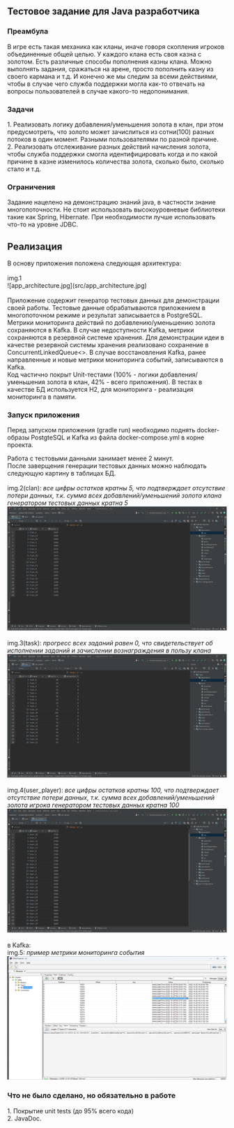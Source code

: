 <h2>Тестовое задание для Java разработчика</h2>

<h3>Преамбула</h3>
В игре есть такая механика как кланы, иначе говоря скопления игроков объединенные общей целью. У каждого клана есть своя казна с золотом. Есть различные способы пополнения казны клана. Можно выполнять задания, сражаться на арене, просто пополнить казну из своего кармана и т.д. И конечно же мы следим за всеми действиями, чтобы в случае чего служба поддержки могла как-то отвечать на вопросы пользователей в случае какого-то недопонимания.<br>

<h3>Задачи</h3>
1. Реализовать логику добавления/уменьшения золота в клан, при этом предусмотреть, что золото может зачислиться из сотни(100) разных потоков в один момент. Разными пользователями по разной причине.<br>
2. Реализовать отслеживание разных действий начисления золота, чтобы служба поддержки смогла идентифицировать когда и по какой причине в казне изменилось количества золота, сколько было, сколько стало и т.д.<br>

<h3>Ограничения</h3>
Задание нацелено на демонстрацию знаний java, в частности знание многопоточности.
Не стоит использовать высокоуровневые библиотеки такие как Spring, Hibernate. При необходимости лучше использовать что-то на уровне JDBC.

<h2>Реализация</h2>
В основу приложения положена следующая архитектура:<br>
<br>
img.1<br>
![app_architecture.jpg](src/app_architecture.jpg)
<br>
<br>
Приложение содержит генератор тестовых данных для демонстрации своей работы. Тестовые данные обрабатываются приложением в многопоточном режиме и результат записывается в PostgreSQL.</br>
Метрики мониторинга действий по добавлению/уменьшению золота сохраняются в Kafka. В случае недоступности Kafka, метрики сохраняются в резервной системе хранения. Для демонстрации идеи в качестве резервной системы хранения реализовано сохранение в ConcurrentLinkedQueue<>. В случае восстановления Kafka, ранее направленные и новые метрики мониторинга событий, записываются в Kafka.<br>
Код частично покрыт Unit-тестами (100% - логики добавления/уменьшения золота в клан, 42% - всего приложения). В тестах в качестве БД используется H2, для мониторинга - реализация мониторинга в памяти.<br>

<h3>Запуск приложения</h3>
Перед запуском приложения (gradle run) необходимо поднять docker-образы PostgteSQL и Kafka из файла docker-compose.yml в корне проекта.<br>

Работа с тестовыми данными занимает менее 2 минут.<br>
После заверщения генерации тестовых данных можно наблюдать следующую картину в таблицах БД.
<br>
<br>
img.2(clan): <i>все цифры остатков кратны 5, что подтверждает отсутствие потери данных, т.к. сумма всех добавлений/уменьшений золота клана генератором тестовых данных кратна 5</i>
![img.png](src/img.png)
<br>
<br>
img.3(task): <i>прогресс всех заданий равен 0, что свидетельствует об исполнении заданий и зачислении вознаграждения в пользу клана</i>
![img_1.png](src/img_1.png)
<br>
<br>
img.4(user_player): <i>все цифры остатков кратны 100, что подтверждает отсутствие потери данных, т.к. сумма всех добавлений/уменьшений золота игрока генератором тестовых данных кратна 100</i>
![img_2.png](src/img_2.png)
<br>
<br>
в Kafka:
<br>
img.5: <i>пример метрики мониторинга события</i>
![img.png](/src/Kafka.png)
<br>

<h3>Что не было сделано, но обязательно в работе</h3>
1. Покрытие unit tests (до 95% всего кода)<br>
2. JavaDoc.<br>
